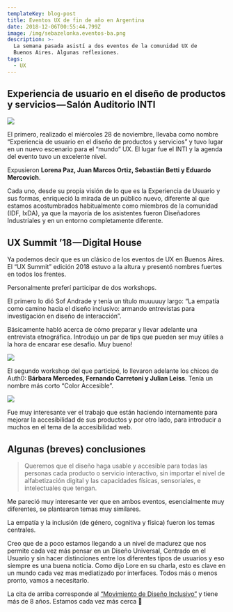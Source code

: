 ```yaml
---
templateKey: blog-post
title: Eventos UX de fin de año en Argentina
date: 2018-12-06T00:55:44.799Z
image: /img/sebazelonka.eventos-ba.png
description: >-
  La semana pasada asistí a dos eventos de la comunidad UX de
  Buenos Aires. Algunas reflexiones.
tags:
  - UX
---
```


## Experiencia de usuario en el diseño de productos y servicios — Salón Auditorio INTI

![](/img/20181128_085608_hdr.jpg)

El primero, realizado el miércoles 28 de noviembre, llevaba como nombre “Experiencia de usuario en el diseño de productos y servicios” y tuvo lugar en un nuevo escenario para el “mundo” UX. El lugar fue el INTI y la agenda del evento tuvo un excelente nivel.

Expusieron **Lorena Paz, Juan Marcos Ortiz, Sebastián Betti y Eduardo Mercovich**.

Cada uno, desde su propia visión de lo que es la Experiencia de Usuario y sus formas, enriqueció la mirada de un público nuevo, diferente al que estamos acostumbrados habitualmente como miembros de la comunidad (IDF, IxDA), ya que la mayoría de los asistentes fueron Diseñadores Industriales y en un entorno completamente diferente.

## UX Summit ’18 — Digital House

Ya podemos decir que es un clásico de los eventos de UX en Buenos Aires. El “UX Summit” edición 2018 estuvo a la altura y presentó nombres fuertes en todos los frentes.

Personalmente preferí participar de dos workshops.

El primero lo dió Sof Andrade y tenía un título muuuuuy largo: “La empatía como camino hacia el diseño inclusivo: armando entrevistas para investigación en diseño de interacción”.

Básicamente habló acerca de cómo preparar y llevar adelante una entrevista etnográfica. Introdujo un par de tips que pueden ser muy útiles a la hora de encarar ese desafío. Muy bueno!

![](/img/dtv0dyewoaaavdn.jpg-large.jpeg)

El segundo workshop del que participé, lo llevaron adelante los chicos de Auth0: **Bárbara Mercedes, Fernando Carretoni y Julian Leiss**. Tenía un nombre más corto “Color Accesible”.

![](/img/dtwocojwsaizvna.jpg-large.jpeg)

Fue muy interesante ver el trabajo que están haciendo internamente para mejorar la accesibilidad de sus productos y por otro lado, para introducir a muchos en el tema de la accesibilidad web.

## Algunas (breves) conclusiones

> Queremos que el diseño haga usable y accesible para todas las personas cada producto o servicio interactivo, sin importar el nivel de alfabetización digital y las capacidades físicas, sensoriales, e intelectuales que tengan.

Me pareció muy interesante ver que en ambos eventos, esencialmente muy diferentes, se plantearon temas muy similares.

La empatía y la inclusión (de género, cognitiva y física) fueron los temas centrales.

Creo que de a poco estamos llegando a un nivel de madurez que nos permite cada vez más pensar en un Diseño Universal, Centrado en el Usuario y sin hacer distinciones entre los diferentes tipos de usuarios y eso siempre es una buena noticia. Como dijo Lore en su charla, esto es clave en un mundo cada vez mas mediatizado por interfaces. Todos más o menos pronto, vamos a necesitarlo.

La cita de arriba corresponde al [“Movimiento de Diseño Inclusivo”](http://www.disenoinclusivo.org.ar/) y tiene más de 8 años. Estamos cada vez más cerca 💪
